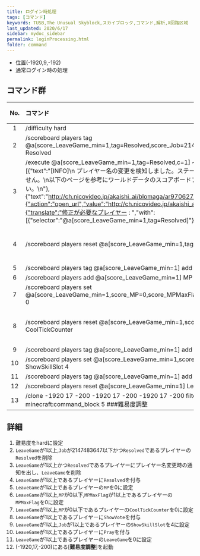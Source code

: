 ```yaml
---
title: ログイン時処理
tags: [コマンド]
keywords: TUSB,The Unusual Skyblock,スカイブロック,コマンド,解析,X回路区域
last_updated: 2020/6/17
sidebar: mydoc_sidebar
permalink: loginProcessing.html
folder: command
---
```


- 位置(-1920,9,-192)
- 通常ログイン時の処理

## コマンド群

|No.|コマンド|状態|
|:-:|:-|:-|
|1|/difficulty hard|
|2|/scoreboard players tag @a[score_LeaveGame_min=1,tag=Resolved,score_Job=2147483647] remove Resolved|
|3|/execute @a[score_LeaveGame_min=1,tag=Resolved,c=1] ~ ~ ~ /tellraw @a [{"text":"[INFO]\n プレイヤー名の変更を検知しました。ステータスが引き継がれていません。\n以下のページを参考にワールドデータのスコアボードファイルを修正してください。\n"},{"text":"http://ch.nicovideo.jp/akaishi_ai/blomaga/ar970627\n","clickEvent":{"action":"open_url","value":"http://ch.nicovideo.jp/akaishi_ai/blomaga/ar970627"}},{"translate":"修正が必要なプレイヤー : ","with":[{"selector":"@a[score_LeaveGame_min=1,tag=Resolved]"}]}]|
|4|/scoreboard players reset @a[score_LeaveGame_min=1,tag=Resolved] LeaveGame|条件付き|
|5|/scoreboard players tag @a[score_LeaveGame_min=1] add Resolved|
|6|/scoreboard players add @a[score_LeaveGame_min=1] MP 0|
|7|/scoreboard players set @a[score_LeaveGame_min=1,score_MP=0,score_MPMaxFlag_min=1] MPMaxFlag 0|
|8|/scoreboard players reset @a[score_LeaveGame_min=1,score_MP=0] CoolTickCounter|条件付き|
|9|/scoreboard players tag @a[score_LeaveGame_min=1] add ShowVote|
|10|/scoreboard players set @a[score_LeaveGame_min=1,score_Job_min=1] ShowSkillSlot 4|
|11|/scoreboard players tag @a[score_LeaveGame_min=1] add Pray|
|12|/scoreboard players reset @a[score_LeaveGame_min=1] LeaveGame|
|13|/clone -1920 17 -200 -1920 17 -200 -1920 17 -200 filtered force minecraft:command_block 5 ###難易度調整|

## 詳細

1. 難易度をhardに設定
2. `LeaveGame`が1以上,`Job`が2147483647以下かつ`Resolved`であるプレイヤーの`Resolved`を削除
3. `LeaveGame`が1以上かつ`Resolved`であるプレイヤーにプレイヤー名変更時の通知を出し、`LeaveGame`を削除
4. `LeaveGame`が1以上であるプレイヤーに`Resolved`を付与
5. `LeaveGame`が1以上であるプレイヤーの`MP`を0に設定
6. `LeaveGame`が1以上,`MP`が0以下,`MPMaxFlag`が1以上であるプレイヤーの`MPMaxFlag`を0に設定
7. `LeaveGame`が1以上,`MP`が0以下であるプレイヤーの`CoolTickCounter`を0に設定
8. `LeaveGame`が1以上であるプレイヤーに`ShowVote`を付与
9. `LeaveGame`が1以上,`Job`が1以上であるプレイヤーの`ShowSkillSlot`を4に設定
10. `LeaveGame`が1以上であるプレイヤーに`Pray`を付与
11. `LeaveGame`が1以上であるプレイヤーの`LeaveGame`を0に設定
12. (-1920,17,-200)にある[**難易度調整**]を起動

[CommonGM]:/TUSB_Analysis/entity/TUSB_Analysis_Entity.html
[エンダーマイト]:/TUSB_Analysis/entity/TUSB_Analysis_Entity.html
[SystemKeeper]:/TUSB_Analysis/entity/TUSB_Analysis_Entity.html
[地下世界]:/TUSB_Analysis/entity/TUSB_Analysis_Entity.html
[クラウディア]:/TUSB_Analysis/entity/TUSB_Analysis_Entity.html
[テーブルマウンテン]:/TUSB_Analysis/entity/TUSB_Analysis_Entity.html
[ガリバーランド]:/TUSB_Analysis/entity/TUSB_Analysis_Entity.html
[トカルトコルデ]:/TUSB_Analysis/entity/TUSB_Analysis_Entity.html
[お試しセットの印玉]:/TUSB_Analysis/entity/TUSB_Analysis_Item.html
[ViewPoint(仮)]:/TUSB_Analysis/entity/TUSB_Analysis_Entity.html
[秒針]:/TUSB_Analysis/entity/TUSB_Analysis_Entity.html
[分針]:/TUSB_Analysis/entity/TUSB_Analysis_Entity.html
[時針]:/TUSB_Analysis/entity/TUSB_Analysis_Entity.html

[jobSave]:/TUSB_Analysis/others/TUSB_Analysis_Data.html
[jobLoad]:/TUSB_Analysis/others/TUSB_Analysis_Data.html

[お試しセットの印玉]:/TUSB_Analysis/others/TUSB_Analysis_Item.html

[メインクロック開始時リセットするもの]:/TUSB_Analysis/command/reset.html
[初回ログイン時処理]:/TUSB_Analysis/command/firstLoginProcessing.html
[ログイン時処理]:/TUSB_Analysis/command/loginProcessing.html
[ジョブチェンジ先判定]:/TUSB_Analysis/command/jobChangeJudgement.html
[ジョブセーブ]:/TUSB_Analysis/command/jobSave.html
[ジョブロード]:/TUSB_Analysis/command/jobLoad.html
[ステータス表示]:/TUSB_Analysis/command/statusDisplay.html
[攻略率表示]:/TUSB_Analysis/command/conquerDisplay.html
[ワープ処理ジョブ島・通常世界]:/TUSB_Analysis/command/warpProcessing.html
[KeepInventory確認]:/TUSB_Analysis/command/keepInventoryCheck.html
[満腹度修正]:/TUSB_Analysis/command/satietyFix.html
[経験値取得処理]:/TUSB_Analysis/command/expProcessing.html
[レベルアップ処理]:/TUSB_Analysis/command/levelupProcessing.html
[最大HP調整処理]:/TUSB_Analysis/command/hpFix.html
[難易度調整]:/TUSB_Analysis/command/difficultyAdjustment.html
[島攻略処理]:/TUSB_Analysis/command/conquerProcessing.html
[習得スキル取得]:/TUSB_Analysis/command/skillAcquisition.html
[時計島]:/TUSB_Analysis/command/clockIslandProcessing.html
[マクラウェル内部]:/TUSB_Analysis/command/insideMcLawell.html
[スコアボードの設定]:/TUSB_Analysis/command/setScoreboard.html
[メインクロック処理]:/TUSB_Analysis/command/mainclockProcessing.html
[SystemKeeper処理]:/TUSB_Analysis/command/systemKeeperProcessing.html
[かまど再設定]:/TUSB_Analysis/command/furnaceProcessing.html
[毎tick必ず最初に実行したいコマンド群]:/TUSB_Analysis/command/runFirst.html
[エリア侵入記録]:/TUSB_Analysis/command/areaRecord.html
